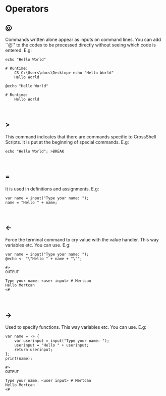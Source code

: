 # Operators

## @
Commands written alone appear as inputs on command lines. You can add ``@'' to the codes to be processed directly without seeing which code is entered. E.g:
```
echo "Hello World"

# Runtime:
    CS C:\Users\docs\Desktop> echo "Hello World"
    Hello World
```
```
@echo "Hello World"

# Runtime:
    Hello World
```

<br>

## >
This command indicates that there are commands specific to CrossShell Scripts. It is put at the beginning of special commands. E.g:
```
echo "Hello World"; >BREAK
```

<br>

## =
It is used in definitions and assignments. E.g:
```
var name = input("Type your name: ");
name = "Hello " + name;
```

<br>

## <-
Force the terminal command to cry value with the value handler. This way variables etc. You can use. E.g:
```
var name = input("Type your name: ");
@echo <- "\"Hello " + name + "\"";

#>
OUTPUT

Type your name: <user input> # Mertcan
Hello Mertcan
<#
```

<br>

## ->
Used to specify functions. This way variables etc. You can use. E.g:
```
var name = -> { 
    var userinput = input("Type your name: ");
    userinput = "Hello " + userinput;
    return userinput;
};
print(name);

#>
OUTPUT

Type your name: <user input> # Mertcan
Hello Mertcan
<#
```
